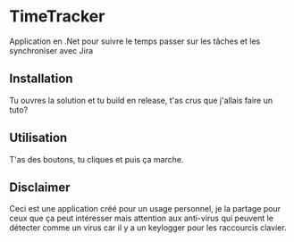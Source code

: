 # TimeTracker

Application en .Net pour suivre le temps passer sur les tâches et les synchroniser avec Jira

## Installation

Tu ouvres la solution et tu build en release, t'as crus que j'allais faire un tuto?

## Utilisation

T'as des boutons, tu cliques et puis ça marche.

## Disclaimer

Ceci est une application créé pour un usage personnel, je la partage pour ceux que ça peut intéresser mais attention aux anti-virus qui peuvent le détecter comme un virus car il y a un keylogger pour les raccourcis clavier.